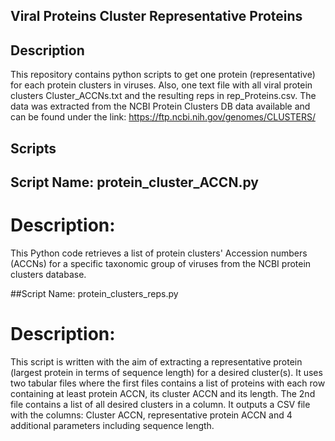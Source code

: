 ## Viral Proteins Cluster Representative Proteins

## Description
This repository contains python scripts to get one protein (representative) for each protein clusters in viruses.
Also, one text file with all viral protein clusters Cluster_ACCNs.txt and the resulting reps in rep_Proteins.csv.
The data was extracted from the NCBI Protein Clusters DB data available and can be found under the link:
https://ftp.ncbi.nih.gov/genomes/CLUSTERS/




## Scripts

## Script Name: protein_cluster_ACCN.py

# Description:

This Python code retrieves a list of protein clusters' Accession numbers (ACCNs) for a specific 
taxonomic group of viruses from the NCBI protein clusters database. 


##Script Name: protein_clusters_reps.py

# Description: 

This script is written with the aim of extracting a representative protein (largest protein in terms of sequence length) for 
a desired cluster(s). It uses two tabular files where the first files contains a list of proteins with each row containing at least
protein ACCN, its cluster ACCN and its length. The 2nd file contains a list of all desired clusters in a column.
It outputs a CSV file with the columns: Cluster ACCN, representative protein ACCN and 4 additional parameters including sequence length.
